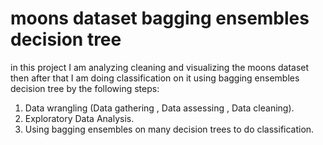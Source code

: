 # moons dataset bagging ensembles decision tree
in this project I am analyzing cleaning and visualizing the moons dataset then after that I am doing classification on it using bagging ensembles decision tree by the following steps:
1. Data wrangling (Data gathering , Data assessing , Data cleaning).
2. Exploratory Data Analysis.
3. Using bagging ensembles on many decision trees to do classification. 
